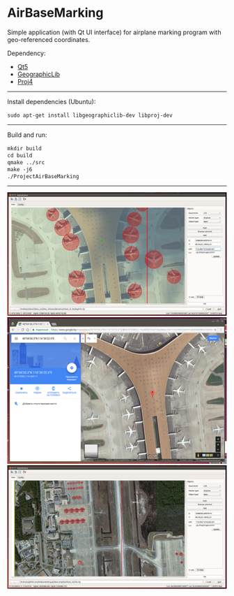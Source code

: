 # AirBaseMarking
Simple application (with Qt UI interface) for airplane marking program with geo-referenced coordinates.

Dependency:
- [Qt5](https://www.qt.io/)
- [GeographicLib](https://geographiclib.sourceforge.io/)
- [Proj4](http://proj4.org/)

------------------------------

Install dependencies (Ubuntu):
```
sudo apt-get install libgeographiclib-dev libproj-dev
```

------------------------------

Build and run:
```
mkdir build
cd build
qmake ../src
make -j6
./ProjectAirBaseMarking
```

------------------------------

![alt tag](img/app-screen-1.png)
![alt tag](img/app-screen-2.png)
![alt tag](img/app-screen-3.png)
